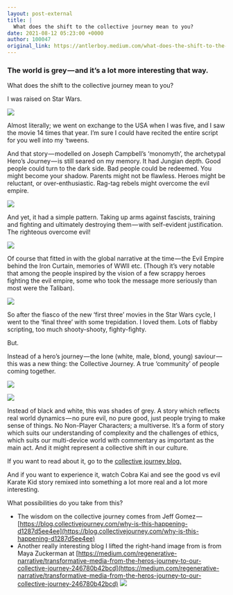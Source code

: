 ```yaml
---
layout: post-external
title: |
  What does the shift to the collective journey mean to you?
date: 2021-08-12 05:23:00 +0000
author: 100047
original_link: https://antlerboy.medium.com/what-does-the-shift-to-the-collective-journey-mean-to-you-4b85afdcab44?source=rss-97852f5a56ae------2
---
```


### The world is grey — and it’s a lot more interesting that way.

What does the shift to the collective journey mean to you?

I was raised on Star Wars.

![](https://cdn-images-1.medium.com/max/812/0*tuTcriTFq-60Ld5n)

Almost literally; we went on exchange to the USA when I was five, and I saw the movie 14 times that year. I’m sure I could have recited the entire script for you well into my ‘tweens.

And that story — modelled on Joseph Campbell’s ‘monomyth’, the archetypal Hero’s Journey — is still seared on my memory. It had Jungian depth. Good people could turn to the dark side. Bad people could be redeemed. You might become your shadow. Parents might not be flawless. Heroes might be reluctant, or over-enthusiastic. Rag-tag rebels might overcome the evil empire.

![](https://cdn-images-1.medium.com/max/499/0*mvPMRzbzQoNdtDof)

And yet, it had a simple pattern. Taking up arms against fascists, training and fighting and ultimately destroying them — with self-evident justification. The righteous overcome evil!

![](https://cdn-images-1.medium.com/max/870/0*Maaq93sCZIkIbkeK)

Of course that fitted in with the global narrative at the time — the Evil Empire behind the Iron Curtain, memories of WWII etc. (Though it’s very notable that among the people inspired by the vision of a few scrappy heroes fighting the evil empire, some who took the message more seriously than most were the Taliban).

![](https://cdn-images-1.medium.com/max/774/0*Q7VAZMrkCQdTnyUZ)

So after the fiasco of the new ‘first three’ movies in the Star Wars cycle, I went to the ‘final three’ with some trepidation. I loved them. Lots of flabby scripting, too much shooty-shooty, fighty-fighty.

But.

Instead of a hero’s journey — the lone (white, male, blond, young) saviour — this was a new thing: the Collective Journey. A true ‘community’ of people coming together.

![](https://cdn-images-1.medium.com/max/452/0*LUgy0_UT13KdqZ8M)

![](https://cdn-images-1.medium.com/max/670/0*eWy7nE92DeXpXsI1)

Instead of black and white, this was shades of grey. A story which reflects real world dynamics — no pure evil, no pure good, just people trying to make sense of things. No Non-Player Characters; a multiverse. It’s a form of story which suits our understanding of complexity and the challenges of ethics, which suits our multi-device world with commentary as important as the main act. And it might represent a collective shift in our culture.

If you want to read about it, go to the [collective journey blog.](https://blog.collectivejourney.com/why-is-this-happening-d1287d5ee4ee)

And if you want to experience it, watch Cobra Kai and see the good vs evil Karate Kid story remixed into something a lot more real and a lot more interesting.

What possibilities do you take from this?

- The wisdom on the collective journey comes from Jeff Gomez — [https://blog.collectivejourney.com/why-is-this-happening-d1287d5ee4ee](https://blog.collectivejourney.com/why-is-this-happening-d1287d5ee4ee)
- Another really interesting blog I lifted the right-hand image from is from Maya Zuckerman at [https://medium.com/regenerative-narrative/transformative-media-from-the-heros-journey-to-our-collective-journey-246780b42bcd](https://medium.com/regenerative-narrative/transformative-media-from-the-heros-journey-to-our-collective-journey-246780b42bcd)
 ![](https://medium.com/_/stat?event=post.clientViewed&referrerSource=full_rss&postId=4b85afdcab44)

